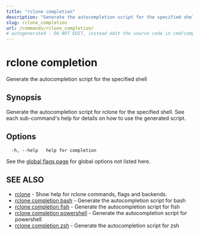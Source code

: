 ```yaml
---
title: "rclone completion"
description: "Generate the autocompletion script for the specified shell"
slug: rclone_completion
url: /commands/rclone_completion/
# autogenerated - DO NOT EDIT, instead edit the source code in cmd/completion/ and as part of making a release run "make commanddocs"
---
```

# rclone completion

Generate the autocompletion script for the specified shell

## Synopsis

Generate the autocompletion script for rclone for the specified shell.
See each sub-command's help for details on how to use the generated script.


## Options

```
  -h, --help   help for completion
```

See the [global flags page](/flags/) for global options not listed here.

## SEE ALSO

* [rclone](/commands/rclone/)	 - Show help for rclone commands, flags and backends.
* [rclone completion bash](/commands/rclone_completion_bash/)	 - Generate the autocompletion script for bash
* [rclone completion fish](/commands/rclone_completion_fish/)	 - Generate the autocompletion script for fish
* [rclone completion powershell](/commands/rclone_completion_powershell/)	 - Generate the autocompletion script for powershell
* [rclone completion zsh](/commands/rclone_completion_zsh/)	 - Generate the autocompletion script for zsh

